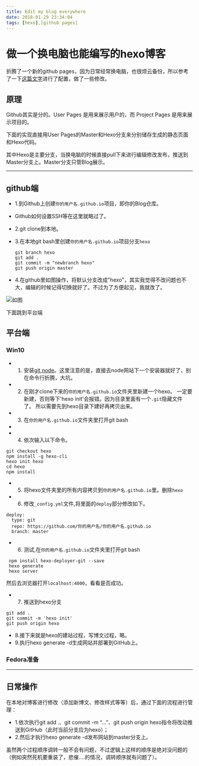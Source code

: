 ```yaml
---
title: Edit my blog everywhere
date: 2018-01-29 23:34:04
tags: [hexo],[github pages]
---
```




# 做一个换电脑也能编写的hexo博客

折腾了一个新的github pages，因为日常经常换电脑，也很烦云备份，所以参考了一下[这篇文字](http://crazymilk.github.io/2015/12/28/GitHub-Pages-Hexo搭建博客/#more)进行了配置，做了一些修改。


## 原理

Github其实是分的。User Pages 是用来展示用户的，而 Project Pages 是用来展示项目的。

下面的实现直接用User Pages的Master和Hexo分支来分别储存生成的静态页面和Hexo代码。

其中Hexo是主要分支，当换电脑的时候直接pull下来进行编辑修改发布，推送到Master分支上。Master分支只管Blog展示。


-----------------------





## github端

- 1.到Github上创建`你的用户名.github.io`项目，即你的Blog仓库。 
- Github如何设置SSH等在这里就略过了。
- 2.git clone到本地。
- 3.在本地git bash里创建`你的用户名.github.io`项目分支`hexo`
     
    ```git
    git branch hexo
    git add .
    git commit -m "newbranch hexo"
    git push origin master
    ```
      
- 4.在github里如图操作，将默认分支改成"hexo"，其实我觉得不改问题也不大，编辑的时候记得切换就好了。不过为了方便起见，我就改了。

![如图](/Edit-my-blog-everywhere/branchswtich.jpg)

下面跳到平台端


## 平台端

### Win10

- 1. 安装[git](https://git-scm.com),[node](http://nodejs.org/)。这里注意的是，直接去node网站下一个安装器就好了，别在命令行折腾，大坑。

- 2. 在刚才clone下来的`你的用户名.github.io`文件夹里新建一个hexo。
    一定要新建，否则等下'hexo init'会报错。因为目录里面有一个`.git`隐藏文件了。
    所以需要先到hexo目录下建好再拷贝出来。

- 3. 在`你的用户名.github.io`文件夹里打开git bash
- 
- 4. 依次输入以下命令。
    
```git
git checkout hexo
npm install -g hexo-cli
hexo init hexo
cd hexo
npm install
```

- 5. 将hexo文件夹里的所有内容拷贝到`你的用户名.github.io`里。删除`hexo`
- 6. 修改`_config.yml`文件,将里面的`deploy`部分修改如下。
```
deploy:
  type: git
  repo: https://github.com/你的用户名/你的用户名.github.io
  branch: master
```
- 6. 测试,在`你的用户名.github.io`文件夹里打开git bash

```git
 npm install hexo-deployer-git --save
 hexo generate
 hexo server

```

然后去浏览器打开`localhost:4000`，看看是否成功。

- 7. 推送到hexo分支
```git
git add .
git commit -m 'hexo init'
git push origin hexo
```

- 8.接下来就是hexo的建站过程，写博文过程，略。
- 9.执行hexo generate -d生成网站并部署到GitHub上。







### Fedora准备

----------------------------------------------------------
## 日常操作

在本地对博客进行修改（添加新博文、修改样式等等）后，通过下面的流程进行管理：

- 1.依次执行git add .、git commit -m “…”、git push origin hexo指令将改动推送到GitHub（此时当前分支应为hexo）；
- 2.然后才执行hexo generate -d发布网站到master分支上。

虽然两个过程顺序调转一般不会有问题，不过逻辑上这样的顺序是绝对没问题的（例如突然死机要重装了，悲催….的情况，调转顺序就有问题了）。
